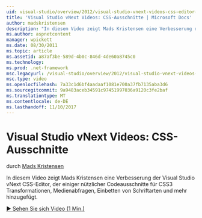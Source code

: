 ```yaml
---
uid: visual-studio/overview/2012/visual-studio-vnext-videos-css-editor-snippets
title: 'Visual Studio vNext Videos: CSS-Ausschnitte | Microsoft Docs'
author: madskristensen
description: "In diesem Video zeigt Mads Kristensen eine Verbesserung der Visual Studio vNext CSS-Editor, der einiger nützlicher Codeausschnitte für Transformationen, CSS3, Medien Q hinzugefügt..."
ms.author: aspnetcontent
manager: wpickett
ms.date: 08/30/2011
ms.topic: article
ms.assetid: a87af3be-589d-4b0c-846d-4de60a8745c0
ms.technology: 
ms.prod: .net-framework
msc.legacyurl: /visual-studio/overview/2012/visual-studio-vnext-videos-css-editor-snippets
msc.type: video
ms.openlocfilehash: 7a33c1d6bf4aadaaf1081e700a37fb7135aba3d6
ms.sourcegitcommit: 9a9483aceb34591c97451997036a9120c3fe2baf
ms.translationtype: MT
ms.contentlocale: de-DE
ms.lasthandoff: 11/10/2017
---
```

<a name="visual-studio-vnext-videos-css-snippets"></a>Visual Studio vNext Videos: CSS-Ausschnitte
====================
durch [Mads Kristensen](https://github.com/madskristensen)

In diesem Video zeigt Mads Kristensen eine Verbesserung der Visual Studio vNext CSS-Editor, der einiger nützlicher Codeausschnitte für CSS3 Transformationen, Medienabfragen, Einbetten von Schriftarten und mehr hinzugefügt.

[&#9654; Sehen Sie sich Video (1 Min.)](https://channel9.msdn.com/Blogs/ASP-NET-Site-Videos/visual-studio-vnext-videos-css-editor-snippets)
